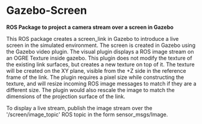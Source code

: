 # Gazebo-Screen
**ROS Package to project a camera stream over a screen in Gazebo**

This ROS package creates a screen_link in Gazebo to introduce a live screen in the simulated environment. The screen is created in Gazebo using the Gazebo video plugin. The visual plugin displays a ROS image stream on an OGRE Texture inside gazebo. This plugin does not modify the texture of the existing link surfaces, but creates a new texture on top of it. The texture will be created on the XY plane, visible from the +Z side in the reference frame of the link. The plugin requires a pixel size while constructing the texture, and will resize incoming ROS image messages to match if they are a different size. The plugin would also rescale the image to match the dimensions of the projection surface of the link. 

To display a live stream, publish the image stream over the '/screen/image_topic' ROS topic in the form sensor_msgs/Image. 
